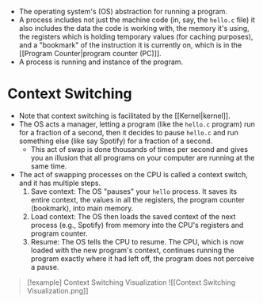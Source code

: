 - The operating system's (OS) abstraction for running a program.
- A process includes not just the machine code (in, say, the `hello.c` file) it also includes the data the code is working with, the memory it's using, the registers which is holding temporary values (for caching purposes), and a "bookmark" of the instruction it is currently on, which is in the [[Program Counter|program counter (PC)]].
- A process is running and instance of the program.
# Context Switching
- Note that context switching is facilitated by the [[Kernel|kernel]].
- The OS acts a manager, letting a program (like the `hello.c` program) run for a fraction of a second, then it decides to pause `hello.c` and run something else (like say Spotify) for a fraction of a second.
	- This act of swap is done thousands of times per second and gives you an illusion that all programs on your computer are running at the same time.
- The act of swapping processes on the CPU is called a context switch, and it has multiple steps.
	1. Save context: The OS "pauses" your `hello` process. It saves its entire context, the values in all the registers, the program counter (bookmark), into main memory.
	2. Load context: The OS then loads the saved context of the next process (e.g., Spotify) from memory into the CPU's registers and program counter.
	3. Resume: The OS tells the CPU to resume. The CPU, which is now loaded with the new program's context, continues running the program exactly where it had left off, the program does not perceive a pause.
> [!example] Context Switching Visualization
> ![[Context Switching Visualization.png]]
